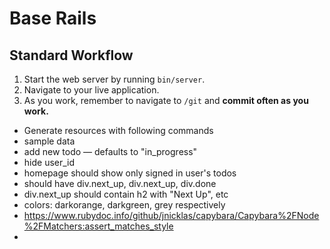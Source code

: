 # Base Rails

## Standard Workflow

 1. Start the web server by running `bin/server`.
 1. Navigate to your live application.
 1. As you work, remember to navigate to `/git` and **commit often as you work.**


- Generate resources with following commands
- sample data
- add new todo — defaults to "in_progress"
- hide user_id
- homepage should show only signed in user's todos
- should have div.next_up, div.next_up, div.done
- div.next_up should contain h2 with "Next Up", etc
- colors: darkorange, darkgreen, grey respectively
- https://www.rubydoc.info/github/jnicklas/capybara/Capybara%2FNode%2FMatchers:assert_matches_style
- 
